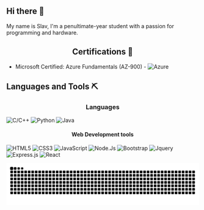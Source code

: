 ## Hi there 👋
My name is Slav, I'm a penultimate-year student with a passion for programming and hardware. 

<div align="center">

## Certifications 📜
  
</div>


- Microsoft Certified: Azure Fundamentals (AZ-900) - ![Azure](https://img.shields.io/badge/Microsoft_Azure-0078D4?style=flat&logo=microsoft-azure&logoColor=white)

## Languages and Tools ⛏️

<div align="center">
  
### Languages 

</div>

![C/C++](https://img.shields.io/badge/C/C%2B%2B-00599C?style=flat&logo=c%2B%2B&logoColor=white) 
![Python](https://img.shields.io/badge/Python-14354C?style=flat&logo=python&logoColor=white) 
![Java](https://img.shields.io/badge/Java-ED8B00?style=flat&logo=openjdk&logoColor=white) 	

<div align="center">
  
#### Web Development tools

</div>
  
![HTML5](https://img.shields.io/badge/HTML5-E34F26?style=flat&logo=html5&logoColor=white) ![CSS3](https://img.shields.io/badge/CSS3-1572B6?style=flat&logo=css3&logoColor=white)
![JavaScript](https://img.shields.io/badge/JavaScript-F7DF1E?style=flat&logo=javascript&logoColor=black)  ![Node.Js](https://img.shields.io/badge/Node.js-339933?style=flat&logo=node.js&logoColor=white) ![Bootstrap](https://img.shields.io/badge/Bootstrap-7952B3?style=flat&logo=bootstrap&logoColor=white) ![Jquery](https://img.shields.io/badge/jQuery-0769AD?style=flat&logo=jquery&logoColor=white)
![Express.js](https://img.shields.io/badge/Express.js-404D59?style=flat) ![React](https://img.shields.io/badge/React-20232A?style=flat&logo=react&logoColor=61DAFB)

  ![Snake animation](https://raw.githubusercontent.com/svtsv01/svtsv01/output/github-contribution-grid-snake-dark.svg)
